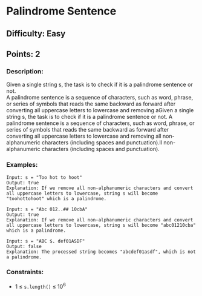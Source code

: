 # Palindrome Sentence
## Difficulty: Easy
## Points: 2
### Description:
Given a single string s, the task is to check if it is a palindrome sentence or not.  
A palindrome sentence is a sequence of characters, such as word, phrase, or series of symbols that reads the same backward as forward after converting all uppercase letters to lowercase and removing aGiven a single string s, the task is to check if it is a palindrome sentence or not.
A palindrome sentence is a sequence of characters, such as word, phrase, or series of symbols that reads the same backward as forward after converting all uppercase letters to lowercase and removing all non-alphanumeric characters (including spaces and punctuation).ll non-alphanumeric characters (including spaces and punctuation).

### Examples:
```
Input: s = "Too hot to hoot"
Output: true
Explanation: If we remove all non-alphanumeric characters and convert all uppercase letters to lowercase, string s will become "toohottohoot" which is a palindrome.
```
```
Input: s = "Abc 012..## 10cbA"
Output: true
Explanation: If we remove all non-alphanumeric characters and convert all uppercase letters to lowercase, string s will become "abc01210cba" which is a palindrome.
```
```
Input: s = "ABC $. def01ASDF"
Output: false
Explanation: The processed string becomes "abcdef01asdf", which is not a palindrome.
```

### Constraints:
- 1 ≤ `s.length()` ≤ 10<sup>6</sup>